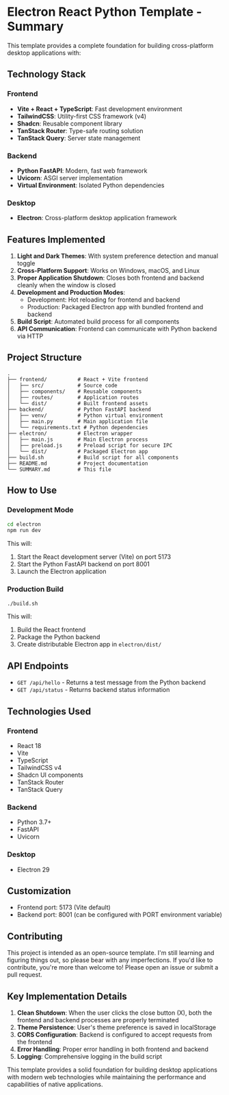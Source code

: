 # Electron React Python Template - Summary

This template provides a complete foundation for building cross-platform desktop applications with:

## Technology Stack

### Frontend
- **Vite + React + TypeScript**: Fast development environment
- **TailwindCSS**: Utility-first CSS framework (v4)
- **Shadcn**: Reusable component library
- **TanStack Router**: Type-safe routing solution
- **TanStack Query**: Server state management

### Backend
- **Python FastAPI**: Modern, fast web framework
- **Uvicorn**: ASGI server implementation
- **Virtual Environment**: Isolated Python dependencies

### Desktop
- **Electron**: Cross-platform desktop application framework

## Features Implemented

1. **Light and Dark Themes**: With system preference detection and manual toggle
2. **Cross-Platform Support**: Works on Windows, macOS, and Linux
3. **Proper Application Shutdown**: Closes both frontend and backend cleanly when the window is closed
4. **Development and Production Modes**: 
   - Development: Hot reloading for frontend and backend
   - Production: Packaged Electron app with bundled frontend and backend
5. **Build Script**: Automated build process for all components
6. **API Communication**: Frontend can communicate with Python backend via HTTP

## Project Structure

```
.
├── frontend/          # React + Vite frontend
│   ├── src/           # Source code
│   ├── components/    # Reusable components
│   ├── routes/        # Application routes
│   └── dist/          # Built frontend assets
├── backend/           # Python FastAPI backend
│   ├── venv/          # Python virtual environment
│   ├── main.py        # Main application file
│   └── requirements.txt # Python dependencies
├── electron/          # Electron wrapper
│   ├── main.js        # Main Electron process
│   ├── preload.js     # Preload script for secure IPC
│   └── dist/          # Packaged Electron app
├── build.sh           # Build script for all components
├── README.md          # Project documentation
└── SUMMARY.md         # This file
```

## How to Use

### Development Mode
```bash
cd electron
npm run dev
```

This will:
1. Start the React development server (Vite) on port 5173
2. Start the Python FastAPI backend on port 8001
3. Launch the Electron application

### Production Build
```bash
./build.sh
```

This will:
1. Build the React frontend
2. Package the Python backend
3. Create distributable Electron app in `electron/dist/`

## API Endpoints

- `GET /api/hello` - Returns a test message from the Python backend
- `GET /api/status` - Returns backend status information

## Technologies Used

### Frontend
- React 18
- Vite
- TypeScript
- TailwindCSS v4
- Shadcn UI components
- TanStack Router
- TanStack Query

### Backend
- Python 3.7+
- FastAPI
- Uvicorn

### Desktop
- Electron 29

## Customization

- Frontend port: 5173 (Vite default)
- Backend port: 8001 (can be configured with PORT environment variable)

## Contributing

This project is intended as an open-source template. I'm still learning and figuring things out, so please bear with any imperfections. If you'd like to contribute, you're more than welcome to! Please open an issue or submit a pull request.

## Key Implementation Details

1. **Clean Shutdown**: When the user clicks the close button (X), both the frontend and backend processes are properly terminated
2. **Theme Persistence**: User's theme preference is saved in localStorage
3. **CORS Configuration**: Backend is configured to accept requests from the frontend
4. **Error Handling**: Proper error handling in both frontend and backend
5. **Logging**: Comprehensive logging in the build script

This template provides a solid foundation for building desktop applications with modern web technologies while maintaining the performance and capabilities of native applications.